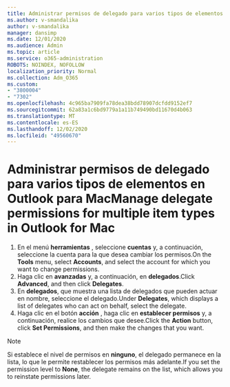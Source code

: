 ```yaml
---
title: Administrar permisos de delegado para varios tipos de elementos en Outlook para Mac
ms.author: v-smandalika
author: v-smandalika
manager: dansimp
ms.date: 12/01/2020
ms.audience: Admin
ms.topic: article
ms.service: o365-administration
ROBOTS: NOINDEX, NOFOLLOW
localization_priority: Normal
ms.collection: Adm_O365
ms.custom:
- "3800004"
- "7302"
ms.openlocfilehash: 4c965ba7909fa78dea38bdd78907dcfdd9152ef7
ms.sourcegitcommit: 62a83a1c6bd9779a1a11b749490bd11670d4b063
ms.translationtype: MT
ms.contentlocale: es-ES
ms.lasthandoff: 12/02/2020
ms.locfileid: "49560670"
---
```

# <a name="manage-delegate-permissions-for-multiple-item-types-in-outlook-for-mac"></a><span data-ttu-id="7dd3c-102">Administrar permisos de delegado para varios tipos de elementos en Outlook para Mac</span><span class="sxs-lookup"><span data-stu-id="7dd3c-102">Manage delegate permissions for multiple item types in Outlook for Mac</span></span>

1. <span data-ttu-id="7dd3c-103">En el menú **herramientas** , seleccione **cuentas** y, a continuación, seleccione la cuenta para la que desea cambiar los permisos.</span><span class="sxs-lookup"><span data-stu-id="7dd3c-103">On the **Tools** menu, select **Accounts**, and select the account for which you want to change permissions.</span></span>
2. <span data-ttu-id="7dd3c-104">Haga clic en **avanzadas** y, a continuación, en **delegados**.</span><span class="sxs-lookup"><span data-stu-id="7dd3c-104">Click **Advanced**, and then click **Delegates**.</span></span>
3. <span data-ttu-id="7dd3c-105">En **delegados**, que muestra una lista de delegados que pueden actuar en nombre, seleccione el delegado.</span><span class="sxs-lookup"><span data-stu-id="7dd3c-105">Under **Delegates**, which displays a list of delegates who can act on behalf, select the delegate.</span></span>
4. <span data-ttu-id="7dd3c-106">Haga clic en el botón **acción** , haga clic en **establecer permisos** y, a continuación, realice los cambios que desee.</span><span class="sxs-lookup"><span data-stu-id="7dd3c-106">Click the **Action** button, click **Set Permissions**, and then make the changes that you want.</span></span>

> [!NOTE]
> <span data-ttu-id="7dd3c-107">Si establece el nivel de permisos en **ninguno**, el delegado permanece en la lista, lo que le permite restablecer los permisos más adelante.</span><span class="sxs-lookup"><span data-stu-id="7dd3c-107">If you set the permission level to **None**, the delegate remains on the list, which allows you to reinstate permissions later.</span></span>
